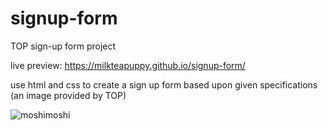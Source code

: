 # signup-form

TOP sign-up form project

live preview: https://milkteapuppy.github.io/signup-form/

use html and css to create a sign up form based upon given specifications
(an image provided by TOP)

![moshimoshi](https://github.com/milkteapuppy/signup-form/blob/main/moshi.gif)
